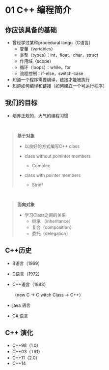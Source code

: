 # 01 C++ 编程简介

## 你应该具备的基础

+ 曾经学过某种procedural langu（C语言）
  + 变量（variables）
  + 类型（types）：int，float，char，struct
  + 作用域（scope）
  + 循环（loops）：while，for
  + 流程控制：if-else，switch-case
+ 知道一个程序需要编译，链接才能被执行
+ 知道如何编译和链接（如何建立一个可运行程序）

## 我们的目标

+ 培养正规的，大气的编程习惯


<br>
  
> __基于对象__
> + 以良好的方式编写C++ class
> + class without poininter members
>
>   + Complex
> + class with pointer members
>
>   + Strinf
<br>
  
> __面向对象__
> + 学习Class之间的关系
>   + 继承 （inheritance）
>   + 复合（composition）
>   + 委托（delegation）

## C++历史

+ B语言（1969）
+ C语言（1972）
+ C++语言（1983）
  
  （new C -> C witch Class -> C++）

+ java 语言
+ C# 语言

## C++ 演化
+ C++98（1.0）
+ C++03（TR1）
+ C++11（2.0）
+ C++14
